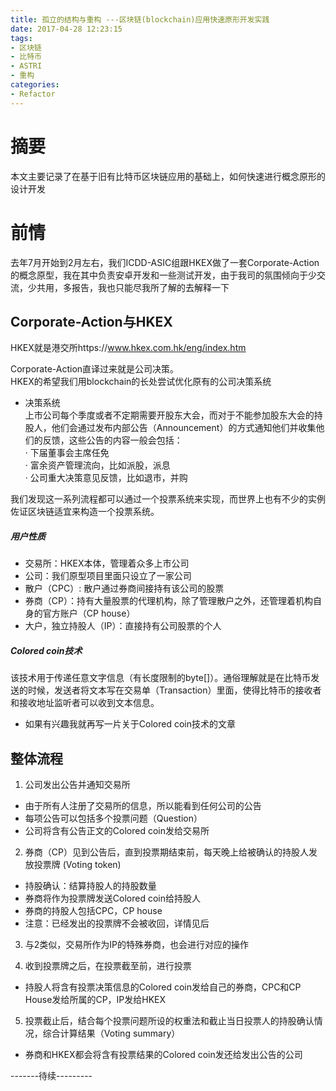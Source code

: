 ```yaml
---
title: 孤立的结构与重构 ---区块链(blockchain)应用快速原形开发实践
date: 2017-04-28 12:23:15
tags:
- 区块链
- 比特币
- ASTRI
- 重构
categories:
- Refactor
---
```



# 摘要
本文主要记录了在基于旧有比特币区块链应用的基础上，如何快速进行概念原形的设计开发

<!--more-->

# 前情


去年7月开始到2月左右，我们ICDD-ASIC组跟HKEX做了一套Corporate-Action的概念原型，我在其中负责安卓开发和一些测试开发，由于我司的氛围倾向于少交流，少共用，多报告，我也只能尽我所了解的去解释一下

## Corporate-Action与HKEX
HKEX就是港交所https://www.hkex.com.hk/eng/index.htm

Corporate-Action直译过来就是公司决策。  
HKEX的希望我们用blockchain的长处尝试优化原有的公司决策系统

- 决策系统  
上市公司每个季度或者不定期需要开股东大会，而对于不能参加股东大会的持股人，他们会通过发布内部公告（Announcement）的方式通知他们并收集他们的反馈，这些公告的内容一般会包括：  
· 下届董事会主席任免  
· 富余资产管理流向，比如派股，派息  
· 公司重大决策意见反馈，比如退市，并购

我们发现这一系列流程都可以通过一个投票系统来实现，而世界上也有不少的实例佐证区块链适宜来构造一个投票系统。

##### 用户性质
- 交易所：HKEX本体，管理着众多上市公司
- 公司：我们原型项目里面只设立了一家公司
- 散户（CPC）: 散户通过券商间接持有该公司的股票
- 券商（CP）：持有大量股票的代理机构，除了管理散户之外，还管理着机构自身的官方账户（CP house）
- 大户，独立持股人（IP）：直接持有公司股票的个人

##### Colored coin技术

该技术用于传递任意文字信息（有长度限制的byte[]）。通俗理解就是在比特币发送的时候，发送者将文本写在交易单（Transaction）里面，使得比特币的接收者和接收地址监听者可以收到文本信息。
 - 如果有兴趣我就再写一片关于Colored coin技术的文章

## 整体流程

1. 公司发出公告并通知交易所
 - 由于所有人注册了交易所的信息，所以能看到任何公司的公告
 - 每项公告可以包括多个投票问题（Question）
 - 公司将含有公告正文的Colored coin发给交易所
2. 券商（CP）见到公告后，直到投票期结束前，每天晚上给被确认的持股人发放投票牌 (Voting token)
 - 持股确认：结算持股人的持股数量
 - 券商将作为投票牌发送Colored coin给持股人
 - 券商的持股人包括CPC，CP house
 - 注意：已经发出的投票牌不会被收回，详情见后
3. 与2类似，交易所作为IP的特殊券商，也会进行对应的操作

4. 收到投票牌之后，在投票截至前，进行投票
 - 持股人将含有投票决策信息的Colored coin发给自己的券商，CPC和CP House发给所属的CP，IP发给HKEX
5.    投票截止后，结合每个投票问题所设的权重法和截止当日投票人的持股确认情况，综合计算结果（Voting summary）
 - 券商和HKEX都会将含有投票结果的Colored coin发还给发出公告的公司






-------待续---------
